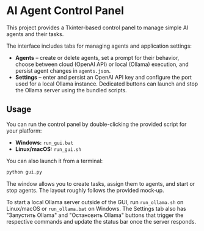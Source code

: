 # AI Agent Control Panel

This project provides a Tkinter-based control panel to manage simple AI agents
and their tasks.

The interface includes tabs for managing agents and application settings:

- **Agents** – create or delete agents, set a prompt for their behavior, choose
  between cloud (OpenAI API) or local (Ollama) execution, and persist agent
  changes in `agents.json`.
- **Settings** – enter and persist an OpenAI API key and configure the port used
  for a local Ollama instance. Dedicated buttons can launch and stop the Ollama
  server using the bundled scripts.

## Usage

You can run the control panel by double-clicking the provided script for your
platform:

- **Windows:** `run_gui.bat`
- **Linux/macOS:** `run_gui.sh`

You can also launch it from a terminal:

```bash
python gui.py
```

The window allows you to create tasks, assign them to agents, and start or stop
agents. The layout roughly follows the provided mock‑up.

To start a local Ollama server outside of the GUI, run `run_ollama.sh` on
Linux/macOS or `run_ollama.bat` on Windows. The Settings tab also has
"Запустить Ollama" and "Остановить Ollama" buttons that trigger the respective
commands and update the status bar once the server responds.
